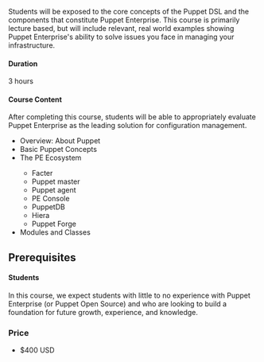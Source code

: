 <p>Students will be exposed to the core concepts of the Puppet DSL and the components that constitute Puppet Enterprise. This course is primarily lecture based, but will include relevant, real world examples showing Puppet Enterprise's ability to solve issues you face in managing your infrastructure.</p>

<h4>Duration</h4>
<p>3 hours</p>

<h4>Course Content</h4>
<p>After completing this course, students will be able to appropriately evaluate Puppet Enterprise as the leading solution for configuration management.</p>
<ul>
<li>Overview: About Puppet</li>
<li>Basic Puppet Concepts</li>
<li>The PE Ecosystem</li>
<ul>
<li>Facter</li>
<li>Puppet master</li>
<li>Puppet agent</li>
<li>PE Console</li>
<li>PuppetDB</li>
<li>Hiera</li>
<li>Puppet Forge</li>
</ul>
<li>Modules and Classes</li>
</ul>

<h2>Prerequisites</h2>
<h4>Students</h4>
<p>In this course, we expect students with little to no experience with Puppet Enterprise (or Puppet Open Source) and who are looking to build a foundation for future growth, experience, and knowledge.</p>


<h3>Price</h3>
<ul>
<li>$400 USD</li>
</ul>